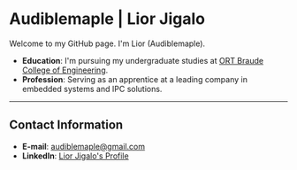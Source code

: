 # Audiblemaple | Lior Jigalo

Welcome to my GitHub page. I'm Lior (Audiblemaple).

- **Education**: I'm pursuing my undergraduate studies at [ORT Braude College of Engineering](https://w3.braude.ac.il/?lang=en).
- **Profession**: Serving as an apprentice at a leading company in embedded systems and IPC solutions.

---

## Contact Information

- **E-mail**: [audiblemaple@gmail.com](mailto:audiblemaple@gmail.com)
- **LinkedIn**: [Lior Jigalo's Profile](https://www.linkedin.com/in/lior-jigalo)
